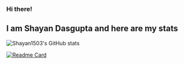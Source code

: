 ### Hi there!
## I am Shayan Dasgupta and here are my stats

![Shayan1503's GitHub stats](https://github-readme-stats.vercel.app/api?username=Shayan1503&count_private=true&show_icons=true&theme=calm)

[![Readme Card](https://github-readme-stats.vercel.app/api/pin/?username=Shayan1503&repo=show_owner)](https://github.com/Shayan1503/github-readme-stats)
